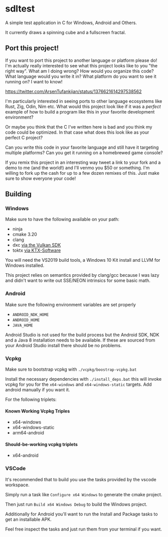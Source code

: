 # sdltest

A simple test application in C for Windows, Android and Others. 

It currently draws a spinning cube and a fullscreen fractal.

## Port this project!
If you want to port this project to another language or platform please do! I'm actually really interested to see what this project looks like to you "the right way". What am I doing wrong? How would you organize this code? What language would you write it in? What platform do you want to see it running on? I want to know!

https://twitter.com/ArsenTufankjian/status/1376621614297538562

I'm particularly interested in seeing ports to other language ecosystems like Rust, Zig, Odin, Nim etc. What would this project look like if it was a *perfect* example of how to build a program like this in your favorite development environment? 

Or maybe you think that the C I've written here is bad and you think my code could be optimized. In that case what does this look like as your perfect C project? 

Can you write this code in your favorite language and still have it targeting multiple platforms? Can you get it running on a homebrewed game console? 

If you remix this project in an interesting way tweet a link to your fork and a demo to me (and the world!) and I'll venmo you $50 or something. I'm willing to fork up the cash for up to a few dozen remixes of this. Just make sure to show everyone your code!

## Building

### Windows
Make sure to have the following available on your path:
* ninja
* cmake 3.20
* clang
* dxc [via the Vulkan SDK](https://vulkan.lunarg.com/)
* toktx [via KTX-Software](https://github.com/KhronosGroup/KTX-Software)

You will need the VS2019 build tools, a Windows 10 Kit install and LLVM for Windows installed.

This project relies on semantics provided by clang/gcc because I was lazy and didn't want to write out SSE/NEON intrinsics for some basic math.

### Android
Make sure the following environment variables are set properly
* `ANDROID_NDK_HOME`
* `ANDROID_HOME`
* `JAVA_HOME`

Android Studio is not used for the build process but the Android SDK, NDK and a Java 8 installation needs to be available. If these are sourced from your Android Studio install there should be no problems.

### Vcpkg
Make sure to bootstrap vcpkg with `./vcpkg/boostrap-vcpkg.bat`

Install the necessary dependencies with `./install_deps.bat` this will
invoke vcpkg for you for the `x64-windows` and `x64-windows-static` targets. 
Add android manually if you want it.

For the following triplets:

#### Known Working Vcpkg Triples
* x64-windows
* x64-windows-static
* arm64-android

#### Should-be-working vcpkg triplets
* x64-android

### VSCode

It's recommended that to build you use the tasks provided by the vscode workspace.

Simply run a task like `Configure x64 Windows` to generate the cmake project.

Then just run `Build x64 Windows Debug` to build the Windows project.

Additionally for Android you'll want to run the Install and Package tasks to get an installable APK. 

Feel free inspect the tasks and just run them from your terminal if you want.